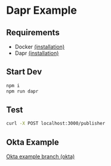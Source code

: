 # Dapr Example

## Requirements

- Docker [(installation)](https://docs.docker.com/get-docker/)
- Dapr [(installation)](https://docs.dapr.io/getting-started/install-dapr/)

## Start Dev

```bash
npm i
npm run dapr
```

## Test

```bash
curl -X POST localhost:3000/publisher
```

## Okta Example

[Okta example branch (okta)](https://github.com/RobertBrewitz/dapr-example/tree/okta)
